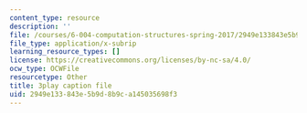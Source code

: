 ```yaml
---
content_type: resource
description: ''
file: /courses/6-004-computation-structures-spring-2017/2949e133843e5b9d8b9ca145035698f3_781P9Ixmi0g.vtt
file_type: application/x-subrip
learning_resource_types: []
license: https://creativecommons.org/licenses/by-nc-sa/4.0/
ocw_type: OCWFile
resourcetype: Other
title: 3play caption file
uid: 2949e133-843e-5b9d-8b9c-a145035698f3
---
```

